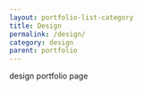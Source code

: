 ```yaml
---
layout: portfolio-list-category
title: Design
permalink: /design/
category: design
parent: portfolio
---
```


design portfolio page
